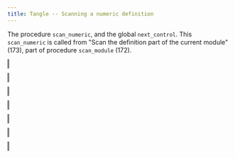 ```yaml
---
title: Tangle -- Scanning a numeric definition
---
```


<style>
object {
    border: 2px solid grey;
    width: 100%;
}
img {
    max-width: 100%;
}
</style>


The procedure `scan_numeric`, and the global `next_control`. This `scan_numeric` is called from "Scan the deﬁnition part of the current module" (173), part of procedure `scan_module` (172).


<object type="image/svg+xml" data="tangle-156.svg"></object>


<object type="image/svg+xml" data="tangle-157.svg"></object>


<object type="image/svg+xml" data="tangle-158.svg"></object>


<object type="image/svg+xml" data="tangle-159.svg"></object>


<object type="image/svg+xml" data="tangle-160.svg"></object>


<object type="image/svg+xml" data="tangle-161.svg"></object>


<object type="image/svg+xml" data="tangle-162.svg"></object>


